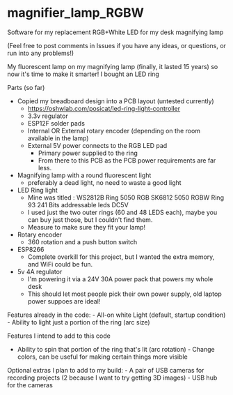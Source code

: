# magnifier_lamp_RGBW
Software for my replacement RGB+White LED for my desk magnifying lamp

(Feel free to post comments in Issues if you have any ideas, or questions, or run into any problems!)

My fluorescent lamp on my magnifying lamp (finally, it lasted 15 years) so now it's time to make it smarter!  I bought an LED ring 

Parts (so far)
  - Copied my breadboard design into a PCB layout (untested currently)
    - https://oshwlab.com/posicat/led-ring-light-controller
    - 3.3v regulator
    - ESP12F solder pads
    - Internal OR External rotary encoder (depending on the room available in the lamp)
    - External 5V power connects to the RGB LED pad
      - Primary power supplied to the ring
      - From there to this PCB as the PCB power requirements are far less.
  - Magnifying lamp with a round fluorescent light 
    - preferably a dead light, no need to waste a good light
  - LED Ring light 
    - Mine was titled : WS2812B Ring 5050 RGB SK6812 5050 RGBW Ring 93 241 Bits addressable leds DC5V
    - I used just the two outer rings (60 and 48 LEDS each), maybe you can buy just those, but I couldn't find them.
    - Measure to make sure they fit your lamp!
  - Rotary encoder
    - 360 rotation and a push button switch
  - ESP8266
    - Complete overkill for this project, but I wanted the extra memory, and WiFi could be fun.
  - 5v 4A regulator
    - I'm powering it via a 24V 30A power pack that powers my whole desk
    - This should let most people pick their own power supply, old laptop power suppoes are ideal!
    
  Features already in the code:
    - All-on white Light (default, startup condition)
    - Ability to light just a portion of the ring (arc size)
  
  Features I intend to add to this code
   - Ability to spin that portion of the ring that's lit (arc rotation)
    - Change colors, can be useful for making certain things more visible
  
  Optional extras I plan to add to my build:
    - A pair of USB cameras for recording projects (2 because I want to try getting 3D images)
    - USB hub for the cameras
